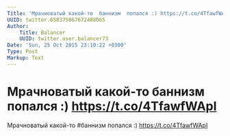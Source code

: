 ```yaml
---
Title: 'Мрачноватый какой-то  баннизм  попался :) https://t.co/4TfawfWApI'
UUID: twitter.658375067672408065
Author:
    Title: Balancer
    UUID: twitter.user.balancer73
Date: 'Sun, 25 Oct 2015 23:10:22 +0300'
Type: Post
Markup: Text
---
```


# Мрачноватый какой-то  баннизм  попался :) https://t.co/4TfawfWApI

Мрачноватый какой-то  #баннизм  попался :)
https://t.co/4TfawfWApI